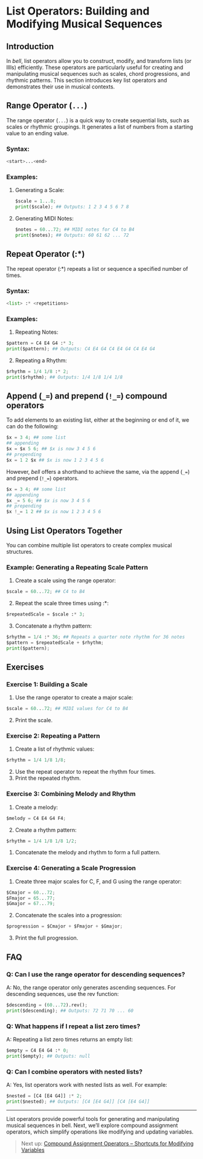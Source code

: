 # List Operators: Building and Modifying Musical Sequences

## Introduction

In _bell_, list operators allow you to construct, modify, and transform lists (or lllls) efficiently. These operators are particularly useful for creating and manipulating musical sequences such as scales, chord progressions, and rhythmic patterns. This section introduces key list operators and demonstrates their use in musical contexts.

## Range Operator (`...`)

The range operator (`...`) is a quick way to create sequential lists, such as scales or rhythmic groupings. It generates a list of numbers from a starting value to an ending value.

### Syntax:

```py
<start>...<end>
```

### Examples:

1. Generating a Scale:

   ```py
   $scale = 1...8;
   print($scale); ## Outputs: 1 2 3 4 5 6 7 8
   ```

2. Generating MIDI Notes:

   ```py
   $notes = 60...72; ## MIDI notes for C4 to B4
   print($notes); ## Outputs: 60 61 62 ... 72
   ```

## Repeat Operator (:\*)

The repeat operator (:\*) repeats a list or sequence a specified number of times.

### Syntax:

```py
<list> :* <repetitions>
```

### Examples:

1. Repeating Notes:

```py
$pattern = C4 E4 G4 :* 3;
print($pattern); ## Outputs: C4 E4 G4 C4 E4 G4 C4 E4 G4
```

2. Repeating a Rhythm:

```py
$rhythm = 1/4 1/8 :* 2;
print($rhythm); ## Outputs: 1/4 1/8 1/4 1/8
```

## Append (`_=`) and prepend (`!_=`) compound operators

To add elements to an existing list, either at the beginning or end of it, we can do the following:

```py
$x = 3 4; ## some list
## appending
$x = $x 5 6; ## $x is now 3 4 5 6
## prepending
$x = 1 2 $x ## $x is now 1 2 3 4 5 6
```

However, _bell_ offers a shorthand to achieve the same, via the append (`_=`) and prepend (`!_=`) operators.

```py
$x = 3 4; ## some list
## appending
$x _= 5 6; ## $x is now 3 4 5 6
## prepending
$x !_= 1 2 ## $x is now 1 2 3 4 5 6
```

## Using List Operators Together

You can combine multiple list operators to create complex musical structures.

### Example: Generating a Repeating Scale Pattern

1. Create a scale using the range operator:

```py
$scale = 60...72; ## C4 to B4
```

2. Repeat the scale three times using :\*:

```py
$repeatedScale = $scale :* 3;
```

3. Concatenate a rhythm pattern:

```py
$rhythm = 1/4 :* 36; ## Repeats a quarter note rhythm for 36 notes
$pattern = $repeatedScale + $rhythm;
print($pattern);
```

## Exercises

### Exercise 1: Building a Scale

1. Use the range operator to create a major scale:

```py
$scale = 60...72; ## MIDI values for C4 to B4
```

2. Print the scale.

### Exercise 2: Repeating a Pattern

1. Create a list of rhythmic values:

```py
$rhythm = 1/4 1/8 1/8;
```

2. Use the repeat operator to repeat the rhythm four times.
3. Print the repeated rhythm.

### Exercise 3: Combining Melody and Rhythm

1. Create a melody:

```py
$melody = C4 E4 G4 F4;
```

2. Create a rhythm pattern:

```py
$rhythm = 1/4 1/8 1/8 1/2;
```

1. Concatenate the melody and rhythm to form a full pattern.

### Exercise 4: Generating a Scale Progression

1. Create three major scales for C, F, and G using the range operator:

```py
$Cmajor = 60...72;
$Fmajor = 65...77;
$Gmajor = 67...79;
```

2. Concatenate the scales into a progression:

```py
$progression = $Cmajor + $Fmajor + $Gmajor;
```

3. Print the full progression.

## FAQ

### Q: Can I use the range operator for descending sequences?

A: No, the range operator only generates ascending sequences. For descending sequences, use the rev function:

```py
$descending = (60...72).rev();
print($descending); ## Outputs: 72 71 70 ... 60
```

### Q: What happens if I repeat a list zero times?

A: Repeating a list zero times returns an empty list:

```py
$empty = C4 E4 G4 :* 0;
print($empty); ## Outputs: null
```

### Q: Can I combine operators with nested lists?

A: Yes, list operators work with nested lists as well. For example:

```py
$nested = [C4 [E4 G4]] :* 2;
print($nested); ## Outputs: [C4 [E4 G4]] [C4 [E4 G4]]
```

---

List operators provide powerful tools for generating and manipulating musical sequences in bell. Next, we’ll explore compound assignment operators, which simplify operations like modifying and updating variables.

> Next up: [Compound Assignment Operators – Shortcuts for Modifying Variables](compassign.md)
